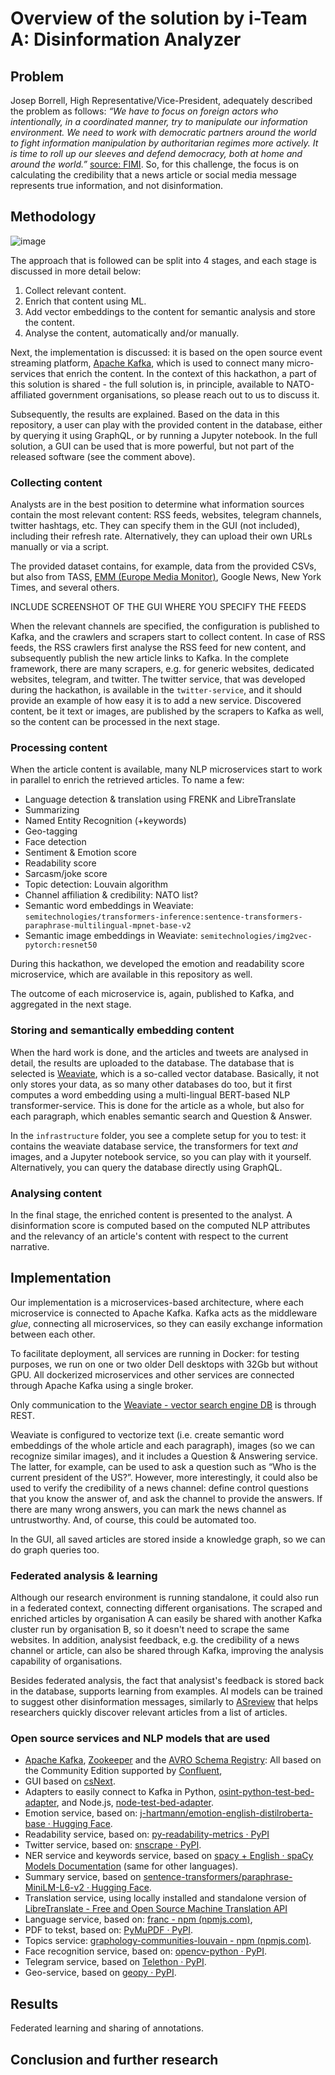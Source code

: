 # Overview of the solution by i-Team A: Disinformation Analyzer

## Problem

Josep Borrell, High Representative/Vice-President, adequately described the problem as follows: _“We have to focus on foreign actors who intentionally, in a coordinated manner, try to manipulate our information environment. We need to work with democratic partners around the world to fight information manipulation by authoritarian regimes more actively. It is time to roll up our sleeves and defend democracy, both at home and around the world.”_ [source: FIMI](https://www.eeas.europa.eu/eeas/1st-eeas-report-foreign-information-manipulation-and-interference-threats_en). So, for this challenge, the focus is on calculating the credibility that a news article or social media message represents true information, and not disinformation.

## Methodology
![image](https://user-images.githubusercontent.com/3140667/221019405-bf40d0d0-bd0a-4648-b18f-70644041f642.png)

The approach that is followed can be split into 4 stages, and each stage is discussed in more detail below:

1. Collect relevant content.
2. Enrich that content using ML.
3. Add vector embeddings to the content for semantic analysis and store the content.
4. Analyse the content, automatically and/or manually.

Next, the implementation is discussed: it is based on the open source event streaming platform, [Apache Kafka](https://kafka.apache.org), which is used to connect many micro-services that enrich the content. In the context of this hackathon, a part of this solution is shared - the full solution is, in principle, available to NATO-affiliated government organisations, so please reach out to us to discuss it.

Subsequently, the results are explained. Based on the data in this repository, a user can play with the provided content in the database, either by querying it using GraphQL, or by running a Jupyter notebook. In the full solution, a GUI can be used that is more powerful, but not part of the released software (see the comment above).

### Collecting content

Analysts are in the best position to determine what information sources contain the most relevant content: RSS feeds, websites, telegram channels, twitter hashtags, etc. They can specify them in the GUI (not included), including their refresh rate. Alternatively, they can upload their own URLs manually or via a script.

The provided dataset contains, for example, data from the provided CSVs, but also from TASS, [EMM (Europe Media Monitor)](https://emm.newsbrief.eu/NewsBrief/clusteredition/en/latest.html), Google News, New York Times, and several others.

INCLUDE SCREENSHOT OF THE GUI WHERE YOU SPECIFY THE FEEDS

When the relevant channels are specified, the configuration is published to Kafka, and the crawlers and scrapers start to collect content. In case of RSS feeds, the RSS crawlers first analyse the RSS feed for new content, and subsequently publish the new article links to Kafka. In the complete framework, there are many scrapers, e.g. for generic websites, dedicated websites, telegram, and twitter. The twitter service, that was developed during the hackathon, is available in the `twitter-service`, and it should provide an example of how easy it is to add a new service. Discovered content, be it text or images, are published by the scrapers to Kafka as well, so the content can be processed in the next stage.

### Processing content

When the article content is available, many NLP microservices start to work in parallel to enrich the retrieved articles. To name a few:

- Language detection & translation using FRENK and LibreTranslate
- Summarizing
- Named Entity Recognition (+keywords)
- Geo-tagging
- Face detection
- Sentiment & Emotion score
- Readability score
- Sarcasm/joke score
- Topic detection: Louvain algorithm
- Channel affiliation & credibility: NATO list?
- Semantic word embeddings in Weaviate: `semitechnologies/transformers-inference:sentence-transformers-paraphrase-multilingual-mpnet-base-v2`
- Semantic image embeddings in Weaviate: `semitechnologies/img2vec-pytorch:resnet50`

During this hackathon, we developed the emotion and readability score microservice, which are available in this repository as well.

The outcome of each microservice is, again, published to Kafka, and aggregated in the next stage.

### Storing and semantically embedding content

When the hard work is done, and the articles and tweets are analysed in detail, the results are uploaded to the database. The database that is selected is [Weaviate](https://weaviate.io), which is a so-called vector database. Basically, it not only stores your data, as so many other databases do too, but it first computes a word embedding using a multi-lingual BERT-based NLP transformer-service. This is done for the article as a whole, but also for each paragraph, which enables semantic search and Question & Answer.

In the `infrastructure` folder, you see a complete setup for you to test: it contains the weaviate database service, the transformers for text _and_ images, and a Jupyter notebook service, so you can play with it yourself. Alternatively, you can query the database directly using GraphQL.

### Analysing content

In the final stage, the enriched content is presented to the analyst. A disinformation score is computed based on the computed NLP attributes and the relevancy of an article's content with respect to the current narrative.

## Implementation

Our implementation is a microservices-based architecture, where each microservice is connected to Apache Kafka. Kafka acts as the middleware _glue_, connecting all microservices, so they can easily exchange information between each other.

To facilitate deployment, all services are running in Docker: for testing purposes, we run on one or two older Dell desktops with 32Gb but without GPU. All dockerized microservices and other services are connected through Apache Kafka using a single broker.

Only communication to the [Weaviate - vector search engine DB](https://weaviate.io/) is through REST.

Weaviate is configured to vectorize text (i.e. create semantic word embeddings of the whole article and each paragraph), images (so we can recognize similar images), and it includes a Question & Answering service. The latter, for example, can be used to ask a question such as “Who is the current president of the US?”. However, more interestingly, it could also be used to verify the credibility of a news channel: define control questions that you know the answer of, and ask the channel to provide the answers. If there are many wrong answers, you can mark the news channel as untrustworthy. And, of course, this could be automated too.

In the GUI, all saved articles are stored inside a knowledge graph, so we can do graph queries too.  

### Federated analysis & learning

Although our research environment is running standalone, it could also run in a federated context, connecting different organisations. The scraped and enriched articles by organisation A can easily be shared with another Kafka cluster run by organisation B, so it doesn't need to scrape the same websites. In addition, analysist feedback, e.g. the credibility of a news channel or article, can also be shared through Kafka, improving the analysis capability of organisations.

Besides federated analysis, the fact that analysist's feedback is stored back in the database, supports learning from examples. AI models can be trained to suggest other disinformation messages, similarly to [ASreview](https://asreview.nl/) that helps researchers quickly discover relevant articles from a list of articles.

### Open source services and NLP models that are used

- [Apache Kafka](https://kafka.apache.org/), [Zookeeper](https://zookeeper.apache.org/) and the [AVRO Schema Registry](https://hub.docker.com/r/confluentinc/cp-schema-registry): All based on the Community Edition supported by [Confluent](https://hub.docker.com/u/confluentinc),
- GUI based on [csNext](https://github.com/TNOCS/csnext).
- Adapters to easily connect to Kafka in Python, [osint-python-test-bed-adapter](https://pypi.org/project/osint-python-test-bed-adapter/), and Node.js, [node-test-bed-adapter](https://www.npmjs.com/package/node-test-bed-adapter).
- Emotion service, based on: [j-hartmann/emotion-english-distilroberta-base · Hugging Face](https://huggingface.co/j-hartmann/emotion-english-distilroberta-base).
- Readability service, based on: [py-readability-metrics · PyPI](https://pypi.org/project/py-readability-metrics/)
- Twitter service, based on: [snscrape · PyPI](https://pypi.org/project/snscrape).
- NER service and keywords service, based on [spacy + English · spaCy Models Documentation](https://spacy.io/models/en) (same for other languages).
- Summary service, based on [sentence-transformers/paraphrase-MiniLM-L6-v2 · Hugging Face](https://huggingface.co/sentence-transformers/paraphrase-MiniLM-L6-v2).
- Translation service, using locally installed and standalone version of [LibreTranslate - Free and Open Source Machine Translation API](https://libretranslate.com/)
- Language service, based on: [franc - npm (npmjs.com)](https://www.npmjs.com/package/franc),
- PDF to tekst, based on: [PyMuPDF · PyPI](https://pypi.org/project/PyMuPDF/).
- Topics service: [graphology-communities-louvain - npm (npmjs.com)](https://www.npmjs.com/package/graphology-communities-louvain).
- Face recognition service, based on: [opencv-python · PyPI](https://pypi.org/project/opencv-python/).
- Telegram service, based on [Telethon · PyPI](https://pypi.org/project/Telethon/).
- Geo-service, based on [geopy · PyPI](https://pypi.org/project/geopy/).

## Results

Federated learning and sharing of annotations.

## Conclusion and further research
